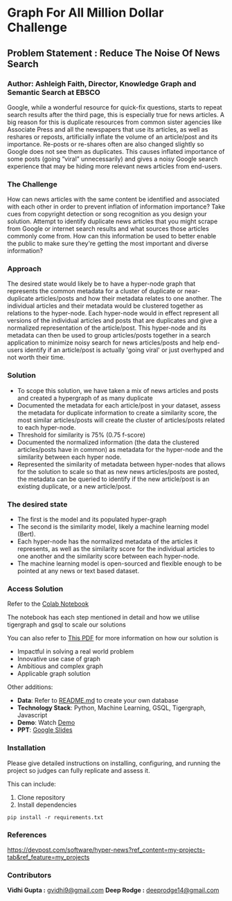 # Graph For All Million Dollar Challenge

## Problem Statement : Reduce The Noise Of News Search
### Author: Ashleigh Faith, Director, Knowledge Graph and Semantic Search at EBSCO

Google, while a wonderful resource for quick-fix questions, starts to repeat search results after the third page, this is especially true for news articles. A big reason for this is duplicate resources from common sister agencies like Associate Press and all the newspapers that use its articles, as well as reshares or reposts, artificially inflate the volume of an article/post and its importance. Re-posts or re-shares often are also changed slightly so Google does not see them as duplicates. This causes inflated importance of some posts (going “viral” unnecessarily) and gives a noisy Google search experience that may be hiding more relevant news articles from end-users.

### The Challenge
How can news articles with the same content be identified and associated with each other in order to prevent inflation of information importance? Take cues from copyright detection or song recognition as you design your solution. Attempt to identify duplicate news articles that you might scrape from Google or internet search results and what sources those articles commonly come from. How can this information be used to better enable the public to make sure they're getting the most important and diverse information?

### Approach

The desired state would likely be to have a hyper-node graph that represents the common metadata for a cluster of duplicate or near-duplicate articles/posts and how their metadata relates to one another. The individual articles and their metadata would be clustered together as relations to the hyper-node. Each hyper-node would in effect represent all versions of the individual articles and posts that are duplicates and give a normalized representation of the article/post. This hyper-node and its metadata can then be used to group articles/posts together in a search application to minimize noisy search for news articles/posts and help end-users identify if an article/post is actually 'going viral' or just overhyped and not worth their time. 

### Solution
* To scope this solution, we have taken a mix of news articles and posts and created a hypergraph of as many duplicate 
* Documented the metadata for each article/post in your dataset, assess the metadata for duplicate information to create a similarity score, the most similar articles/posts will create the cluster of articles/posts related to each hyper-node. 
* Threshold for similarity is 75% (0.75 f-score) 
* Documented the normalized information (the data the clustered articles/posts have in common) as metadata for the hyper-node and the similarity between each hyper node. 
* Represented the similarity of metadata between hyper-nodes that allows for the solution to scale so that as new news articles/posts are posted, the metadata can be queried to identify if the new article/post is an existing duplicate, or a new article/post.

### The desired state 
* The first is the model and its populated hyper-graph 
* The second is the similarity model, likely a machine learning model (Bert). 
* Each hyper-node has the normalized metadata of the articles it represents, as well as the similarity score for the individual articles to one another and the similarity score between each hyper-node. 
* The machine learning model is open-sourced and flexible enough to be pointed at any news or text based dataset.

### Access Solution
Refer to the [Colab Notebook](https://colab.research.google.com/drive/11fLqhvOJ1A5juGGS_Mhzwj2ziSNuqN5_?usp=sharing)

The notebook has each step mentioned in detail and how we utilise tigergraph and gsql to scale our solutions

You can also refer to [This PDF](solution.pdf) for more information on how our solution is
- Impactful in solving a real world problem 
- Innovative use case of graph
- Ambitious and complex graph
- Applicable graph solution 

Other additions: 

 - **Data**: Refer to [README.md](data/README.md) to create your own database 
 - **Technology Stack**: Python, Machine Learning, GSQL, Tigergraph, Javascript 
 - **Demo**: Watch [Demo]()
 - **PPT**: [Google Slides](https://docs.google.com/presentation/d/1UQlvZGRYZ7BWTaf-oB7XPoVclkMM7FNros2v_wuiFtU/edit?usp=sharing)

### Installation

Please give detailed instructions on installing, configuring, and running the project so judges can fully replicate and assess it. 

This can include:
1. Clone repository
2. Install dependencies
```
pip install -r requirements.txt
```

###  References
https://devpost.com/software/hyper-news?ref_content=my-projects-tab&ref_feature=my_projects

### Contributors
**Vidhi Gupta :** gvidhi9@gmail.com
**Deep Rodge :** deeprodge14@gmail.com

